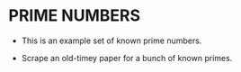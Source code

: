 # PRIME NUMBERS

- This is an example set of known prime numbers.

- Scrape an old-timey paper for a bunch of known primes.